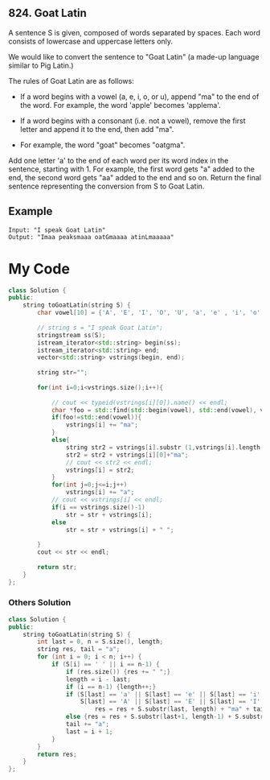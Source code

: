 ## 824. Goat Latin
A sentence S is given, composed of words separated by spaces. Each word consists of lowercase and uppercase letters only.

We would like to convert the sentence to "Goat Latin" (a made-up language similar to Pig Latin.)

The rules of Goat Latin are as follows:

   - If a word begins with a vowel (a, e, i, o, or u), append "ma" to the end of the word.
For example, the word 'apple' becomes 'applema'.

   - If a word begins with a consonant (i.e. not a vowel), remove the first letter and append it to the end, then add "ma".
   - For example, the word "goat" becomes "oatgma".

Add one letter 'a' to the end of each word per its word index in the sentence, starting with 1.
For example, the first word gets "a" added to the end, the second word gets "aa" added to the end and so on.
Return the final sentence representing the conversion from S to Goat Latin. 

## Example
```
Input: "I speak Goat Latin"
Output: "Imaa peaksmaaa oatGmaaaa atinLmaaaaa"
```

# My Code
```c++
class Solution {
public:
    string toGoatLatin(string S) {
        char vowel[10] = {'A', 'E', 'I', 'O', 'U', 'a', 'e' , 'i', 'o','u'};
        
        // string s = "I speak Goat Latin";
        stringstream ss(S);
        istream_iterator<std::string> begin(ss);
        istream_iterator<std::string> end;
        vector<std::string> vstrings(begin, end);
        
        string str="";
        
        for(int i=0;i<vstrings.size();i++){
            
            // cout << typeid(vstrings[i][0]).name() << endl;
            char *foo = std::find(std::begin(vowel), std::end(vowel), vstrings[i][0]);
            if(foo!=std::end(vowel)){
                vstrings[i] += "ma";
            }
            else{
                string str2 = vstrings[i].substr (1,vstrings[i].length()-1);
                str2 = str2 + vstrings[i][0]+"ma";
                // cout << str2 << endl;
                vstrings[i] = str2;
            }
            for(int j=0;j<=i;j++)
                vstrings[i] += "a";
            // cout << vstrings[i] << endl;
            if(i == vstrings.size()-1)
                str = str + vstrings[i];
            else
                str = str + vstrings[i] + " ";
            
        }
        cout << str << endl;
        
        return str;
    }
};
```
 
### Others Solution
```c++
class Solution {
public:
    string toGoatLatin(string S) {
        int last = 0, n = S.size(), length;
        string res, tail = "a";
        for (int i = 0; i < n; i++) {
            if (S[i] == ' ' || i == n-1) {
                if (res.size()) {res += " ";}
                length = i - last;
                if (i == n-1) {length++;}
                if (S[last] == 'a' || S[last] == 'e' || S[last] == 'i' || S[last] == 'o' || S[last] == 'u' ||
                    S[last] == 'A' || S[last] == 'E' || S[last] == 'I' || S[last] == 'O' || S[last] == 'U') {
                        res = res + S.substr(last, length) + "ma" + tail;}
                else {res = res + S.substr(last+1, length-1) + S.substr(last,1) + "ma" + tail;}
                tail += "a";
                last = i + 1;
            }
        } 
        return res;
    }
};
```
